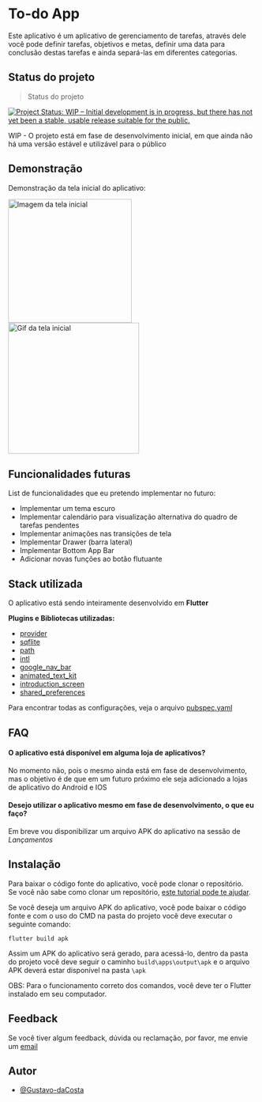 # To-do App

Este aplicativo é um aplicativo de gerenciamento de tarefas, através dele você pode definir tarefas, objetivos e metas, definir uma data para conclusão destas tarefas e ainda separá-las em diferentes categorias.

## Status do projeto

> Status do projeto

<a href="https://www.repostatus.org/#wip"><img src="https://www.repostatus.org/badges/latest/wip.svg" alt="Project Status: WIP – Initial development is in progress, but there has not yet been a stable, usable release suitable for the public." /></a>

WIP - O projeto está em fase de desenvolvimento inicial, em que ainda não há uma versão estável e utilizável para o público

## Demonstração

Demonstração da tela inicial do aplicativo:

<div class="column">
  <img src="https://iili.io/Sr7Egt.png" alt="Imagem da tela inicial" width="250"/>
  <img src="https://iili.io/Sra3tj.gif" alt="Gif da tela inicial" width="265"/>
</div>

## Funcionalidades futuras

List de funcionalidades que eu pretendo implementar no futuro:

- Implementar um tema escuro
- Implementar calendário para visualização alternativa do quadro de tarefas pendentes
- Implementar animações nas transições de tela
- Implementar Drawer (barra lateral)
- Implementar Bottom App Bar
- Adicionar novas funções ao botão flutuante


## Stack utilizada

O aplicativo está sendo inteiramente desenvolvido em **Flutter**

**Plugins e Bibliotecas utilizadas:**

- [provider](https://pub.dev/packages/provider)
- [sqflite](https://pub.dev/packages/sqflite)
- [path](https://pub.dev/packages/path)
- [intl](https://pub.dev/packages/intl)
- [google_nav_bar](https://pub.dev/packages/google_nav_bar)
- [animated_text_kit](https://pub.dev/packages/animated_text_kit)
- [introduction_screen](https://pub.dev/packages/introduction_screen)
- [shared_preferences](https://pub.dev/packages/shared_preferences)

Para encontrar todas as configurações, veja o arquivo [pubspec.yaml](pubspec.yaml)

## FAQ

#### O aplicativo está disponível em alguma loja de aplicativos?

No momento não, pois o mesmo ainda está em fase de desenvolvimento, mas o objetivo é de que em um futuro próximo ele seja adicionado a lojas de aplicativo do Android e IOS

#### Desejo utilizar o aplicativo mesmo em fase de desenvolvimento, o que eu faço?

Em breve vou disponibilizar um arquivo APK do aplicativo na sessão de *Lançamentos*


## Instalação

Para baixar o código fonte do aplicativo, você pode clonar o repositório.  
Se você não sabe como clonar um repositório, [este tutorial pode te ajudar](https://docs.github.com/pt/repositories/creating-and-managing-repositories/cloning-a-repository).

Se você deseja um arquivo APK do aplicativo, você pode baixar o código fonte e com o uso do CMD na pasta do projeto você deve executar o seguinte comando:  
```
flutter build apk
```
Assim um APK do aplicativo será gerado, para acessá-lo, dentro da pasta do projeto você deve seguir o caminho `build\apps\output\apk` e o arquivo APK deverá estar disponível na pasta `\apk`  


OBS: Para o funcionamento correto dos comandos, você deve ter o Flutter instalado em seu computador.
## Feedback

Se você tiver algum feedback, dúvida ou reclamação, por favor, me envie um [email](mailto:suporte.apps11@gmail.com)


## Autor

- [@Gustavo-daCosta](https://www.github.com/Gustavo-daCosta)
